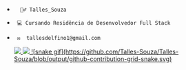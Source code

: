 -       🧍‍♂️ Talles_Souza
-      💻 Cursando Residência de Desenvolvedor Full Stack
-      ✉  tallesdelfino1@gmail.com
      



  <a href="https://github.com/Talles_souza">
  <img height="150em" src="https://github-readme-stats.vercel.app/api?username=Talles-Souza&show_icons=true&theme=dark&include_all_commits=true&count_private=true"/>
  <img height="150em" src="https://github-readme-stats.vercel.app/api/top-langs/?username=Talles-Souza&layout=compact&langs_count=7&theme=dark"/>
  ![snake gif](https://github.com/Talles-Souza/Talles-Souza/blob/output/github-contribution-grid-snake.svg)
</div>
